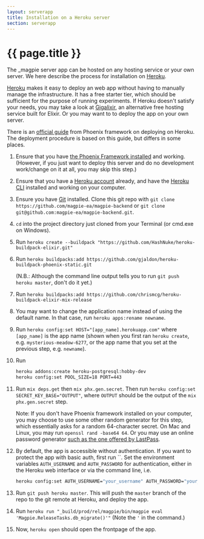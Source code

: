 ```yaml
---
layout: serverapp
title: Installation on a Heroku server
section: serverapp
---
```


# {{ page.title }}

The _magpie server app can be hosted on any hosting service or your own server. We here describe the process for
installation on [Heroku](https://www.heroku.com/).

[Heroku](https://www.heroku.com/) makes it easy to deploy an web app without having to manually manage the infrastructure. It has a free starter tier, which should be sufficient for the purpose of running experiments. If Heroku doesn't satisfy your needs, you may take a look at [Gigalixir](https://www.gigalixir.com/), an alternative free hosting service built for Elixir. Or you may want to to deploy the app on your own server.

There is an [official guide](https://hexdocs.pm/phoenix/heroku.html) from Phoenix framework on deploying on Heroku. The deployment procedure is based on this guide, but differs in some places.

1. Ensure that you have [the Phoenix Framework installed](https://hexdocs.pm/phoenix/installation.html) and working. (However, if you just want to deploy this server and do no development work/change on it at all, you may skip this step.)

2. Ensure that you have a [Heroku account](https://signup.heroku.com/) already, and have the [Heroku CLI](https://devcenter.heroku.com/articles/heroku-cli) installed and working on your computer.

3. Ensure you have [Git](https://git-scm.com/downloads) installed. Clone this git repo with `git clone https://github.com/magpie-ea/magpie-backend` or `git clone git@github.com:magpie-ea/magpie-backend.git`.

4. `cd` into the project directory just cloned from your Terminal (or cmd.exe on Windows).

5. Run `heroku create --buildpack "https://github.com/HashNuke/heroku-buildpack-elixir.git"`

6. Run `heroku buildpacks:add https://github.com/gjaldon/heroku-buildpack-phoenix-static.git`

   (N.B.: Although the command line output tells you to run `git push heroku master`, don't do it yet.)

7. Run `heroku buildpacks:add https://github.com/chrismcg/heroku-buildpack-elixir-mix-release`

7. You may want to change the application name instead of using the default name. In that case, run `heroku apps:rename newname`.

8. Run `heroku config:set HOST="[app_name].herokuapp.com"` where `[app_name]` is the app name (shown when you first ran `heroku create`, e.g. `mysterious-meadow-6277`, or the app name that you set at the previous step, e.g. `newname`).

9. Run

   ```sh
   heroku addons:create heroku-postgresql:hobby-dev
   heroku config:set POOL_SIZE=18 PORT=443
   ```

10. Run `mix deps.get` then `mix phx.gen.secret`. Then run `heroku config:set SECRET_KEY_BASE="OUTPUT"`, where `OUTPUT` should be the output of the `mix phx.gen.secret` step.

    Note: If you don't have Phoenix framework installed on your computer, you may choose to use some other random generator for this step, which essentially asks for a random 64-character secret. On Mac and Linux, you may run `openssl rand -base64 64`. Or you may use an online password generator [such as the one offered by LastPass](https://lastpass.com/generatepassword.php).

11. By default, the app is accessible without authentication. If you want to protect the app with basic auth, first run ``. Set the environment variables `AUTH_USERNAME` and `AUTH_PASSWORD` for authentication, either in the Heroku web interface or via the command line, i.e.

    ```sh
    heroku config:set AUTH_USERNAME="your_username" AUTH_PASSWORD="your_password"
    ```

12. Run `git push heroku master`. This will push the `master` branch of the repo to the git remote at Heroku, and deploy the app.

13. Run `heroku run "_build/prod/rel/magpie/bin/magpie eval 'Magpie.ReleaseTasks.db_migrate()'"` (Note the `'` in the command.)

14. Now, `heroku open` should open the frontpage of the app.
